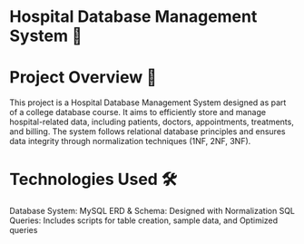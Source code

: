 # Hospital Database Management System 🏥


# Project Overview 📌 
This project is a Hospital Database Management System designed as part of a college database course. It aims to efficiently store and manage hospital-related data, including patients, doctors, appointments, treatments, and billing. The system follows relational database principles and ensures data integrity through normalization techniques (1NF, 2NF, 3NF).

# Technologies Used 🛠️

Database System: MySQL 
ERD & Schema: Designed with Normalization
SQL Queries: Includes scripts for table creation, sample data, and Optimized queries



